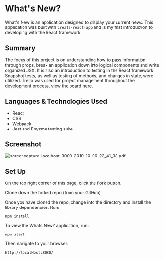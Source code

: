 # What's New?

What's New is an application designed to display your current news. This application was built with `create-react-app` and is my first introduction to developing with the React framework.

## Summary
The focus of this project is on understanding how to pass information through props, break an application down into logical components and write organized JSX. It is also an introduction to testing in the React framework. Snapshot tests, as well as testing of methods, and changes in state, were utilized. Trello was used for project management throughout the development process, view the board [here](https://trello.com/b/7HSjTM0F/whats-new).

## Languages & Technologies Used

- React
- CSS
- Webpack
- Jest and Enyzme testing suite

## Screenshot
![screencapture-localhost-3000-2019-10-06-22_41_38.pdf](https://user-images.githubusercontent.com/47042400/66285615-c3d29700-e88a-11e9-840f-b1ec3a4b3b71.png)

## Set Up

On the top right corner of this page, click the Fork button.

Clone down the forked repo (from your GitHub)

Once you have cloned the repo, change into the directory and install the library dependencies. Run:

```
npm install
```

To view the Whats New? application, run:

```
npm start
```

Then navigate to your browser:

```
http://localHost:8080/
```
